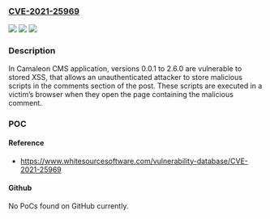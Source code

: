 ### [CVE-2021-25969](https://cve.mitre.org/cgi-bin/cvename.cgi?name=CVE-2021-25969)
![](https://img.shields.io/static/v1?label=Product&message=camaleon_cms&color=blue)
![](https://img.shields.io/static/v1?label=Version&message=%3E%3D%200.0.1%20&color=brighgreen)
![](https://img.shields.io/static/v1?label=Vulnerability&message=CWE-79%20Cross-site%20Scripting%20(XSS)&color=brighgreen)

### Description

In Camaleon CMS application, versions 0.0.1 to 2.6.0 are vulnerable to stored XSS, that allows an unauthenticated attacker to store malicious scripts in the comments section of the post. These scripts are executed in a victim’s browser when they open the page containing the malicious comment.

### POC

#### Reference
- https://www.whitesourcesoftware.com/vulnerability-database/CVE-2021-25969

#### Github
No PoCs found on GitHub currently.

